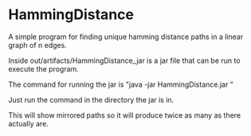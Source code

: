 # HammingDistance
A simple program for finding unique hamming distance paths in a linear graph of n edges.

Inside out/artifacts/HammingDistance_jar is a jar file that can be run to execute the program.

The command for running the jar is "java -jar HammingDistance.jar <Number of Edges You Want Goes Here>"
  
Just run the command in the directory the jar is in.
  
This will show mirrored paths so it will produce twice as many as there actually are.
